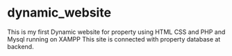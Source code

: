 # dynamic_website
This is my first Dynamic website for property using HTML CSS and PHP and Mysql running on XAMPP
This site is connected with property database at backend.


